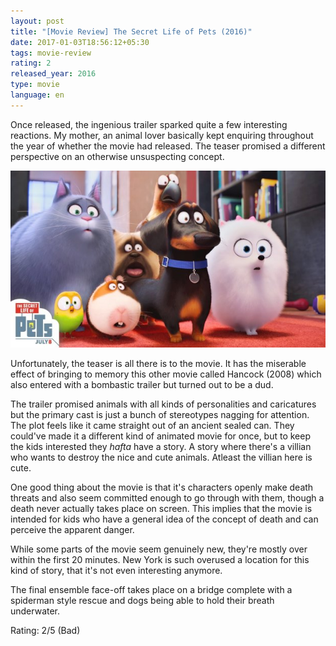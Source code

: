 ```yaml
---
layout: post
title: "[Movie Review] The Secret Life of Pets (2016)"
date: 2017-01-03T18:56:12+05:30
tags: movie-review
rating: 2
released_year: 2016
type: movie
language: en
---
```


Once released, the ingenious trailer sparked quite a few interesting reactions.
My mother, an animal lover basically kept enquiring throughout the year of whether the movie had released.
The teaser promised a different perspective on an otherwise unsuspecting concept.

![The Secret Life of Pets (2016)](/img/movie-poster-secret-life-of-pets-2016.jpg 'The Secret Life of Pets (2016)')

Unfortunately, the teaser is all there is to the movie.
It has the miserable effect of bringing to memory this other movie called Hancock (2008) which also entered with a bombastic trailer but turned out to be a dud.

The trailer promised animals with all kinds of personalities and caricatures but the primary cast is just a bunch of stereotypes nagging for attention.
The plot feels like it came straight out of an ancient sealed can.
They could've made it a different kind of animated movie for once, but to keep the kids interested they _hafta_ have a story.
A story where there's a villian who wants to destroy the nice and cute animals.
Atleast the villian here is cute.

One good thing about the movie is that it's characters openly make death threats and also seem committed enough to go through with them, though a death never actually takes place on screen.
This implies that the movie is intended for kids who have a general idea of the concept of death and can perceive the apparent danger.

While some parts of the movie seem genuinely new, they're mostly over within the first 20 minutes.
New York is such overused a location for this kind of story, that it's not even interesting anymore.

The final ensemble face-off takes place on a bridge complete with a spiderman style rescue and dogs being able to hold their breath underwater.

Rating: 2/5 (Bad)
